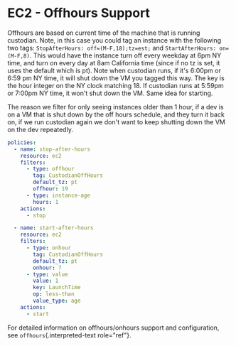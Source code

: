 # EC2 - Offhours Support

Offhours are based on current time of the machine that is running
custodian. Note, in this case you could tag an instance with the
following two tags: `StopAfterHours: off=(M-F,18);tz=est;` and
`StartAfterHours: on=(M-F,8)`. This would have the instance turn off
every weekday at 6pm NY time, and turn on every day at 8am California
time (since if no tz is set, it uses the default which is pt). Note when
custodian runs, if it\'s 6:00pm or 6:59 pm NY time, it will shut down
the VM you tagged this way. The key is the hour integer on the NY clock
matching 18. If custodian runs at 5:59pm or 7:00pm NY time, it won\'t
shut down the VM. Same idea for starting.

The reason we filter for only seeing instances older than 1 hour, if a
dev is on a VM that is shut down by the off hours schedule, and they
turn it back on, if we run custodian again we don\'t want to keep
shutting down the VM on the dev repeatedly.

``` yaml
policies:
  - name: stop-after-hours
    resource: ec2
    filters:
      - type: offhour
        tag: CustodianOffHours
        default_tz: pt
        offhour: 19
      - type: instance-age
        hours: 1
    actions:
      - stop

  - name: start-after-hours
    resource: ec2
    filters:
      - type: onhour
        tag: CustodianOffHours
        default_tz: pt
        onhour: 7
      - type: value
        value: 1
        key: LaunchTime
        op: less-than
        value_type: age
    actions:
      - start
```

For detailed information on offhours/onhours support and configuration,
see `offhours`{.interpreted-text role="ref"}.
